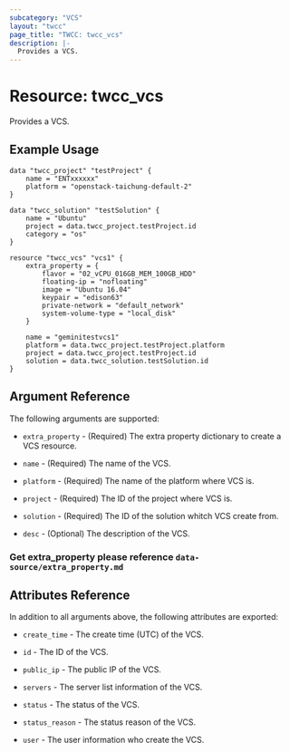 ```yaml
---
subcategory: "VCS"
layout: "twcc"
page_title: "TWCC: twcc_vcs"
description: |-
  Provides a VCS.
---
```


# Resource: twcc_vcs

Provides a VCS.

## Example Usage

```hcl
data "twcc_project" "testProject" {
    name = "ENTxxxxxx"
    platform = "openstack-taichung-default-2"
}

data "twcc_solution" "testSolution" {
    name = "Ubuntu"
    project = data.twcc_project.testProject.id
    category = "os"
}

resource "twcc_vcs" "vcs1" {
    extra_property = {
        flavor = "02_vCPU_016GB_MEM_100GB_HDD"
        floating-ip = "nofloating"
        image = "Ubuntu 16.04"
        keypair = "edison63"
        private-network = "default_network"
        system-volume-type = "local_disk"
    }

    name = "geminitestvcs1"
    platform = data.twcc_project.testProject.platform
    project = data.twcc_project.testProject.id
    solution = data.twcc_solution.testSolution.id
}
```

## Argument Reference

The following arguments are supported:

* `extra_property` - (Required) The extra property dictionary to create a VCS resource.

* `name` - (Required) The name of the VCS.

* `platform` - (Required) The name of the platform where VCS is.

* `project` - (Required) The ID of the project where VCS is.

* `solution` - (Required) The ID of the solution whitch VCS create from.

* `desc` - (Optional) The description of the VCS.

### Get extra_property please reference `data-source/extra_property.md`

## Attributes Reference

In addition to all arguments above, the following attributes are exported:

* `create_time` - The create time (UTC) of the VCS.

* `id` - The ID of the VCS.

* `public_ip` - The public IP of the VCS.

* `servers` - The server list information of the VCS.

* `status` - The status of the VCS.

* `status_reason` - The status reason of the VCS.

* `user` - The user information who create the VCS.
